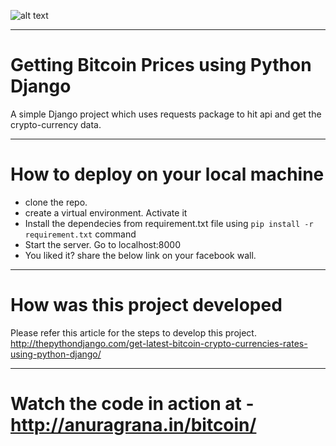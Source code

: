 ![alt text](https://github.com/anuragrana/bitcoin-prices-in-python-django/blob/master/Screenshot_1.png)

--------------------------------------------

# Getting  Bitcoin Prices using Python Django
A simple Django project which uses requests package to hit api and get the crypto-currency data.


-------------------------

# How to deploy on your local machine
- clone the repo.
- create a virtual environment. Activate it
- Install the dependecies from requirement.txt file using `pip install -r requirement.txt` command
- Start the server. Go to localhost:8000
- You liked it? share the below link on your facebook wall.

-------------------------

# How was this project developed
Please refer this article for the steps to develop this project. http://thepythondjango.com/get-latest-bitcoin-crypto-currencies-rates-using-python-django/

-------------
# Watch the code in action at - http://anuragrana.in/bitcoin/


